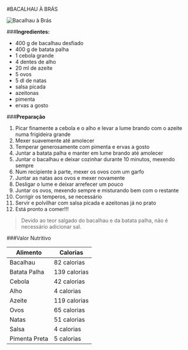 #BACALHAU À BRÁS

![Bacalhau à Brás](https://www.finedininglovers.com/sites/g/files/xknfdk626/files/styles/recipe_full_desktop/public/Original_866_FDL-112-A4-la20kings-blogspot-com-CUT1.jpg?itok=wXXiFMET)

###**Ingredientes:**

* 400 g de bacalhau desfiado
* 400 g de batata palha
* 1 cebola grande
* 4 dentes de alho
* 20 ml de azeite
* 5 ovos
* 5 dl de natas 
* salsa picada
* azeitonas
* pimenta 
* ervas a gosto



###**Preparação**

1. Picar finamente a cebola e o alho e levar a lume brando com o azeite numa frigideira grande
2. Mexer suavemente até amolecer
3. Temperar generosamente com pimenta e ervas a gosto
3. Juntar a batata palha e manter em lume brando até amolecer 
4. Juntar o bacalhau e deixar cozinhar durante 10 minutos, mexendo sempre
5. Num recipiente à parte, mexer os ovos com um garfo
6. Juntar as natas aos ovos e mexer novamente
7. Desligar o lume e deixar arrefecer um pouco
8. Juntar os ovos, mexendo sempre e misturando bem com o restante
9. Corrigir os temperos, se necessário
10. Servir e polvilhar com salsa picada e azeitonas já no prato
11. Está pronto a comer!!!

>Devido ao teor salgado do bacalhau e da batata palha, não é necessário adicionar sal.


###Valor Nutritivo

Alimento | Calorias
---------|--------
Bacalhau | 82 calorias 
Batata Palha | 139 calorias 
Cebola | 42 calorias 
Alho | 4 calorias 
Azeite | 119 calorias 
Ovos | 65 calorias 
Natas | 51 calorias 
Salsa | 4 calorias 
Pimenta Preta | 5 calorias 

